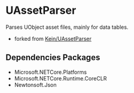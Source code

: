 # UAssetParser
Parses UObject asset files, mainly for data tables.


* forked from [Kein/UAssetParser](https://github.com/Kein/UAssetParser)


## Dependencies Packages

* Microsoft.NETCore.Platforms
* Microsoft.NETCore.Runtime.CoreCLR
* Newtonsoft.Json

